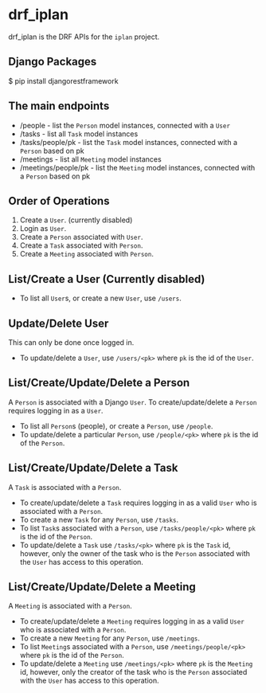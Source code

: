 # drf_iplan
drf_iplan is the DRF APIs for the `iplan` project. 

## Django Packages
$ pip install djangorestframework

## The main endpoints

+ /people - list the `Person` model instances, connected with a `User`
+ /tasks - list all `Task` model instances
+ /tasks/people/pk - list the `Task` model instances, connected with a `Person` based on pk
+ /meetings - list all `Meeting` model instances
+ /meetings/people/pk - list the `Meeting` model instances, connected with a `Person` based on pk

## Order of Operations
1. Create a `User`. (currently disabled)
2. Login as `User`.
3. Create a `Person` associated with `User`.
4. Create a `Task` associated with `Person`.
5. Create a `Meeting` associated with `Person`.

## List/Create a User (Currently disabled)
+ To list all `User`s, or create a new `User`, use `/users`.

## Update/Delete User
This can only be done once logged in. 
+ To update/delete a `User`, use `/users/<pk>` where `pk` is the id of the `User`. 

## List/Create/Update/Delete a Person
A `Person` is associated with a Django `User`. To create/update/delete a `Person` requires logging in as a `User`. 
+ To list all `Person`s (people), or create a `Person`, use `/people`.
+ To update/delete a particular `Person`, use `/people/<pk>` where `pk` is the id of the `Person`.

## List/Create/Update/Delete a Task
A `Task` is associated with a `Person`. 
+ To create/update/delete a `Task` requires logging in as a valid `User` who is associated with a `Person`.
+ To create a new `Task` for any `Person`, use `/tasks`.
+ To list `Task`s associated with a `Person`, use `/tasks/people/<pk>` where `pk` is the id of the `Person`.
+ To update/delete a `Task` use `/tasks/<pk>` where `pk` is the `Task` id, however, only the owner of the task who is the `Person` associated with the `User` has access to this operation.

## List/Create/Update/Delete a Meeting
A `Meeting` is associated with a `Person`. 
+ To create/update/delete a `Meeting` requires logging in as a valid `User` who is associated with a `Person`.
+ To create a new `Meeting` for any `Person`, use `/meetings`.
+ To list `Meeting`s associated with a `Person`, use `/meetings/people/<pk>` where `pk` is the id of the `Person`.
+ To update/delete a `Meeting` use `/meetings/<pk>` where `pk` is the `Meeting` id, however, only the creator of the task who is the `Person` associated with the `User` has access to this operation.

